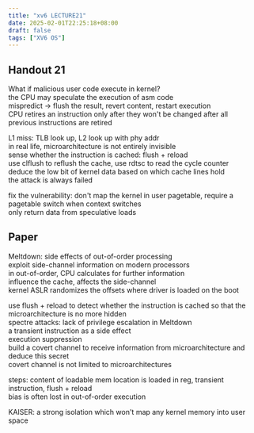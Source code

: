 ```yaml
---
title: "xv6 LECTURE21"
date: 2025-02-01T22:25:18+08:00
draft: false
tags: ["XV6 OS"]
---
```


## Handout 21

What if malicious user code execute in kernel?  
the CPU may speculate the execution of asm code  
mispredict -> flush the result, revert content, restart execution  
CPU retires an instruction only after they won't be changed after all previous instructions are retired  

L1 miss: TLB look up, L2 look up with phy addr  
in real life, microarchitecture is not entirely invisible  
sense whether the instruction is cached: flush + reload  
use clflush to reflush the cache, use rdtsc to read the cycle counter  
deduce the low bit of kernel data based on which cache lines hold  
the attack is always failed  

fix the vulnerability: don't map the kernel in user pagetable, require a pagetable switch when context switches  
only return data from speculative loads  

## Paper

Meltdown: side effects of out-of-order processing  
exploit side-channel information on modern processors  
in out-of-order, CPU calculates for further information  
influence the cache, affects the side-channel  
kernel ASLR randomizes the offsets where driver is loaded on the boot  

use flush + reload to detect whether the instruction is cached so that the microarchitecture is no more hidden  
spectre attacks: lack of privilege escalation in Meltdown  
a transient instruction as a side effect  
execution suppression  
build a covert channel to receive information from microarchitecture and deduce this secret  
covert channel is not limited to microarchitectures  

steps: content of loadable mem location is loaded in reg, transient instruction, flush + reload  
bias is often lost in out-of-order execution  

KAISER: a strong isolation which won't map any kernel memory into user space  
